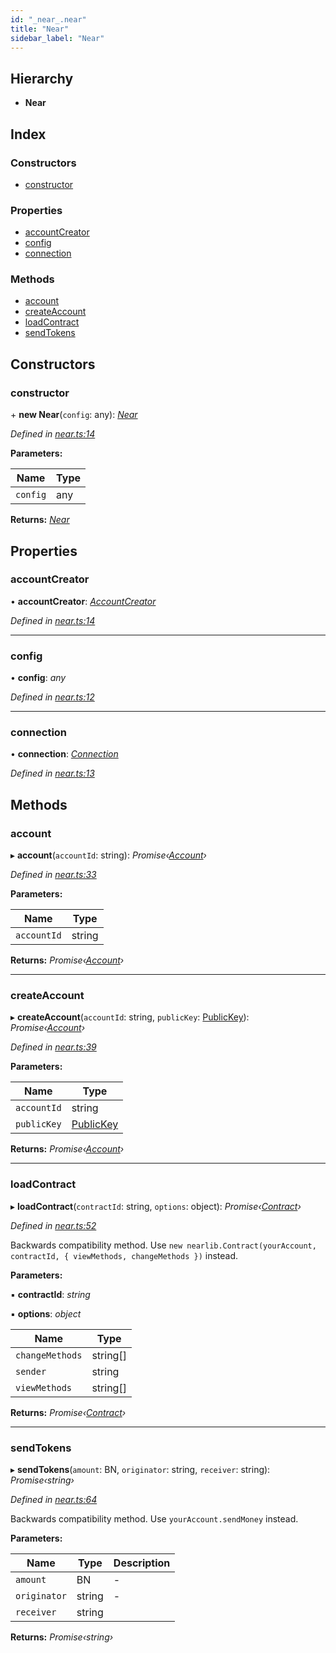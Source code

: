 ```yaml
---
id: "_near_.near"
title: "Near"
sidebar_label: "Near"
---
```


## Hierarchy

* **Near**

## Index

### Constructors

* [constructor](_near_.near.md#constructor)

### Properties

* [accountCreator](_near_.near.md#accountcreator)
* [config](_near_.near.md#config)
* [connection](_near_.near.md#connection)

### Methods

* [account](_near_.near.md#account)
* [createAccount](_near_.near.md#createaccount)
* [loadContract](_near_.near.md#loadcontract)
* [sendTokens](_near_.near.md#sendtokens)

## Constructors

###  constructor

\+ **new Near**(`config`: any): *[Near](_near_.near.md)*

*Defined in [near.ts:14](https://github.com/nearprotocol/nearlib/blob/12d9667/src.ts/near.ts#L14)*

**Parameters:**

Name | Type |
------ | ------ |
`config` | any |

**Returns:** *[Near](_near_.near.md)*

## Properties

###  accountCreator

• **accountCreator**: *[AccountCreator](_account_creator_.accountcreator.md)*

*Defined in [near.ts:14](https://github.com/nearprotocol/nearlib/blob/12d9667/src.ts/near.ts#L14)*

___

###  config

• **config**: *any*

*Defined in [near.ts:12](https://github.com/nearprotocol/nearlib/blob/12d9667/src.ts/near.ts#L12)*

___

###  connection

• **connection**: *[Connection](_connection_.connection.md)*

*Defined in [near.ts:13](https://github.com/nearprotocol/nearlib/blob/12d9667/src.ts/near.ts#L13)*

## Methods

###  account

▸ **account**(`accountId`: string): *Promise‹[Account](_account_.account.md)›*

*Defined in [near.ts:33](https://github.com/nearprotocol/nearlib/blob/12d9667/src.ts/near.ts#L33)*

**Parameters:**

Name | Type |
------ | ------ |
`accountId` | string |

**Returns:** *Promise‹[Account](_account_.account.md)›*

___

###  createAccount

▸ **createAccount**(`accountId`: string, `publicKey`: [PublicKey](_utils_key_pair_.publickey.md)): *Promise‹[Account](_account_.account.md)›*

*Defined in [near.ts:39](https://github.com/nearprotocol/nearlib/blob/12d9667/src.ts/near.ts#L39)*

**Parameters:**

Name | Type |
------ | ------ |
`accountId` | string |
`publicKey` | [PublicKey](_utils_key_pair_.publickey.md) |

**Returns:** *Promise‹[Account](_account_.account.md)›*

___

###  loadContract

▸ **loadContract**(`contractId`: string, `options`: object): *Promise‹[Contract](_contract_.contract.md)›*

*Defined in [near.ts:52](https://github.com/nearprotocol/nearlib/blob/12d9667/src.ts/near.ts#L52)*

Backwards compatibility method. Use `new nearlib.Contract(yourAccount, contractId, { viewMethods, changeMethods })` instead.

**Parameters:**

▪ **contractId**: *string*

▪ **options**: *object*

Name | Type |
------ | ------ |
`changeMethods` | string[] |
`sender` | string |
`viewMethods` | string[] |

**Returns:** *Promise‹[Contract](_contract_.contract.md)›*

___

###  sendTokens

▸ **sendTokens**(`amount`: BN, `originator`: string, `receiver`: string): *Promise‹string›*

*Defined in [near.ts:64](https://github.com/nearprotocol/nearlib/blob/12d9667/src.ts/near.ts#L64)*

Backwards compatibility method. Use `yourAccount.sendMoney` instead.

**Parameters:**

Name | Type | Description |
------ | ------ | ------ |
`amount` | BN | - |
`originator` | string | - |
`receiver` | string |   |

**Returns:** *Promise‹string›*